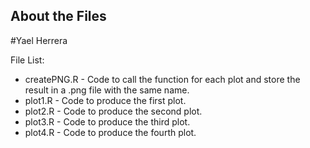 ## About the Files
#Yael Herrera 

File List:

* createPNG.R - Code to call the function for each plot and store the result in a .png file with the same name.
* plot1.R - Code to produce the first plot.
* plot2.R - Code to produce the second plot.
* plot3.R - Code to produce the third plot.
* plot4.R - Code to produce the fourth plot.